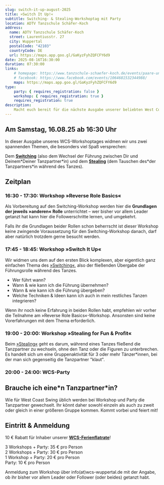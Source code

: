 ```yaml
---
slug: switch-it-up-august-2025
title: »Switch It Up!«
subtitle: Switching- & Stealing-Workshoptag mit Party
location: ADTV Tanzschule Schäfer-Koch
address:
  name: ADTV Tanzschule Schäfer-Koch
  street: Laurentiusstr. 27
  city: Wuppertal
  postalCode: "42103"
  countryCode: DE
  url: https://maps.app.goo.gl/GaKyzFyhZQFCFY6d9
date: 2025-08-16T16:30:00
duration: 07:30:00
links:
    # homepage: https://www.tanzschule-schaefer-koch.de/events/paare-und-singles/
    # facebook: https://www.facebook.com/events/1064681532344988/
    maps: https://maps.app.goo.gl/GaKyzFyhZQFCFY6d9
type:
    party: { requires_registration: false }
    workshop: { requires_registration: true }
    requires_registration: true
description:
    Macht euch bereit für die nächste Ausgabe unserer beliebten West Coast Swing-Party!
---
```


## Am Samstag, 16.08.25 ab 16:30 Uhr

In dieser Ausgabe unseres WCS-Workshoptages widmen wir uns zwei spannenden Themen, die besonders viel Spaß versprechen:

Dem [**Switching**][switching-video] (also dem Wechsel der Führung zwischen Dir und Deinem\*Deiner Tanzpartner\*in) und dem [**Stealing**][stealing-video] (dem Tauschen des\*der Tanzpartners*in während des Tanzes).

## Zeitplan

### 16:30 - 17:30: Workshop »Reverse Role Basics«

Als Vorbereitung auf den Switching-Workshop werden hier die **Grundlagen der jeweils »anderen« Rolle** unterrichtet – wer bisher vor allem Leader getanzt hat kann hier die Followerschritte lernen, und umgekehrt.

Falls ihr die Grundlagen beider Rollen schon beherrscht ist dieser Workshop keine zwingende Voraussetzung für den Switching-Workshop danach, darf aber natürlich trotzdem gerne besucht werden.

### 17:45 - 18:45: Workshop »Switch It Up«

Wir widmen uns dem auf den ersten Blick komplexen, aber eigentlich ganz einfachen Thema des [»Switching«][switching-video], also der fließenden Übergabe der Führungsrolle während des Tanzes.

- Wer führt wann?
- Wann & wie kann ich die Führung übernehmen?
- Wann & wie kann ich die Führung übergeben?
- Welche Techniken & Ideen kann ich auch in mein restliches Tanzen integrieren?

Wenn ihr noch keine Erfahrung in beiden Rollen habt, empfehlen wir vorher die Teilnahme am »Reverse Role Basics«-Workshop.
Ansonsten sind keine Vorerfahrungen mit dem Thema erforderlich.

### 19:00 - 20:00: Workshop »Stealing for Fun & Profit«

Beim [»Stealing«][stealing-video] geht es darum, während eines Tanzes fließend die Tanzpartner zu wechseln, ohne den Tanz oder die Figuren zu unterbrechen.
Es handelt sich um eine Gruppenaktivität für 3 oder mehr Tänzer\*innen, bei der man sich gegenseitig die Tanzpartner "klaut".

### 20:00 - 24:00: WCS-Party

## Brauche ich eine\*n Tanzpartner\*in?

Wie für West Coast Swing üblich werden bei Workshop und Party die Tanzpartner gewechselt. Ihr könnt daher sowohl einzeln als auch zu zweit oder gleich in einer größeren Gruppe kommen. Kommt vorbei und feiert mit!

## Eintritt & Anmeldung

10 € Rabatt für Inhaber unserer [**WCS-Ferienflatrate**](https://wcs-wuppertal.de/events/ferienworkshops-sommer-2025/)!

3 Workshops + Party: 35 € pro Person<br>
2 Workshops + Party: 30 € pro Person<br>
1 Workshop + Party: 20 € pro Person<br>
Party: 10 € pro Person

Anmeldung zum Workshop über info(at)wcs-wuppertal.de mit der Angabe, ob ihr bisher vor allem Leader oder Follower (oder beides) getanzt habt.

[switching-video]: https://www.youtube.com/watch?v=V3a9Z04ypuM
[stealing-video]: https://www.youtube.com/watch?v=bIkDWVL_p74
